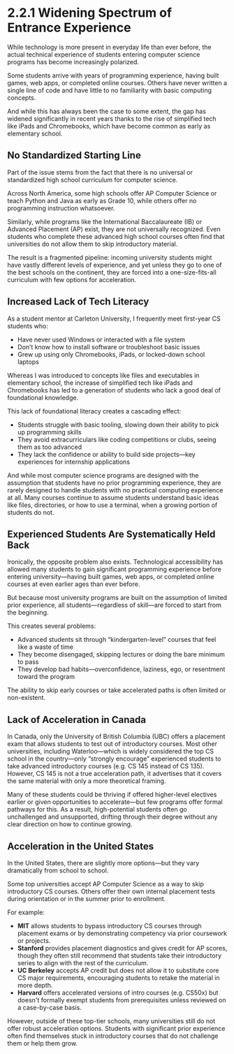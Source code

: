 # 2.2.1 Widening Spectrum of Entrance Experience

While technology is more present in everyday life than ever before, the actual technical experience of students entering computer science programs has become increasingly polarized.

Some students arrive with years of programming experience, having built games, web apps, or completed online courses. Others have never written a single line of code and have little to no familiarity with basic computing concepts.

And while this has always been the case to some extent, the gap has widened significantly in recent years thanks to the rise of simplified tech like iPads and Chromebooks, which have become common as early as elementary school.

## No Standardized Starting Line

Part of the issue stems from the fact that there is no universal or standardized high school curriculum for computer science.

Across North America, some high schools offer AP Computer Science or teach Python and Java as early as Grade 10, while others offer no programming instruction whatsoever.

Similarly, while programs like the International Baccalaureate (IB) or Advanced Placement (AP) exist, they are not universally recognized. Even students who complete these advanced high school courses often find that universities do not allow them to skip introductory material.

The result is a fragmented pipeline: incoming university students might have vastly different levels of experience, and yet unless they go to one of the best schools on the continent, they are forced into a one-size-fits-all curriculum with few options for acceleration.

## Increased Lack of Tech Literacy

As a student mentor at Carleton University, I frequently meet first-year CS students who:

- Have never used Windows or interacted with a file system
- Don’t know how to install software or troubleshoot basic issues
- Grew up using only Chromebooks, iPads, or locked-down school laptops

Whereas I was introduced to concepts like files and executables in elementary school, the increase of simplified tech like iPads and Chromebooks has led to a generation of students who lack a good deal of foundational knowledge.

This lack of foundational literacy creates a cascading effect:

- Students struggle with basic tooling, slowing down their ability to pick up programming skills
- They avoid extracurriculars like coding competitions or clubs, seeing them as too advanced
- They lack the confidence or ability to build side projects—key experiences for internship applications

And while most computer science programs are designed with the assumption that students have no prior programming experience, they are rarely designed to handle students with no practical computing experience at all. Many courses continue to assume students understand basic ideas like files, directories, or how to use a terminal, when a growing portion of students do not.

## Experienced Students Are Systematically Held Back

Ironically, the opposite problem also exists. Technological accessibility has allowed many students to gain significant programming experience before entering university—having built games, web apps, or completed online courses at even earlier ages than ever before.

But because most university programs are built on the assumption of limited prior experience, all students—regardless of skill—are forced to start from the beginning.

This creates several problems:

- Advanced students sit through “kindergarten-level” courses that feel like a waste of time
- They become disengaged, skipping lectures or doing the bare minimum to pass
- They develop bad habits—overconfidence, laziness, ego, or resentment toward the program

The ability to skip early courses or take accelerated paths is often limited or non-existent.

## Lack of Acceleration in Canada

In Canada, only the University of British Columbia (UBC) offers a placement exam that allows students to test out of introductory courses. Most other universities, including Waterloo—which is widely considered the top CS school in the country—only “strongly encourage” experienced students to take advanced introductory courses (e.g. CS 145 instead of CS 135). However, CS 145 is not a true acceleration path, it advertises that it covers the same material with only a more theoretical framing.

Many of these students could be thriving if offered higher-level electives earlier or given opportunities to accelerate—but few programs offer formal pathways for this. As a result, high-potential students often go unchallenged and unsupported, drifting through their degree without any clear direction on how to continue growing.

## Acceleration in the United States

In the United States, there are slightly more options—but they vary dramatically from school to school.

Some top universities accept AP Computer Science as a way to skip introductory CS courses. Others offer their own internal placement tests during orientation or in the summer prior to enrollment.

For example:

- **MIT** allows students to bypass introductory CS courses through placement exams or by demonstrating competency via prior coursework or projects.
- **Stanford** provides placement diagnostics and gives credit for AP scores, though they often still recommend that students take their introductory series to align with the rest of the curriculum.
- **UC Berkeley** accepts AP credit but does not allow it to substitute core CS major requirements, encouraging students to retake the material in more depth.
- **Harvard** offers accelerated versions of intro courses (e.g. CS50x) but doesn't formally exempt students from prerequisites unless reviewed on a case-by-case basis.

However, outside of these top-tier schools, many universities still do not offer robust acceleration options. Students with significant prior experience often find themselves stuck in introductory courses that do not challenge them or help them grow.
